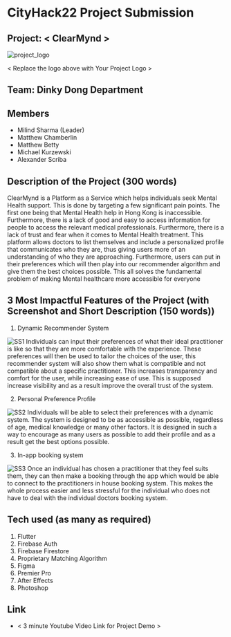 # CityHack22 Project Submission

## Project: < ClearMynd >

<img src="./assets/images/png_logo.png" alt="project_logo"/>

< Replace the logo above with Your Project Logo >

## Team: Dinky Dong Department

## Members

-   Milind Sharma (Leader)
-   Matthew Chamberlin
-   Matthew Betty
-   Michael Kurzewski
-   Alexander Scriba

## Description of the Project (300 words)

ClearMynd is a Platform as a Service which helps individuals seek Mental Health support. This is done by targeting a few significant pain points. The first one being that Mental Health help in Hong Kong is inaccessible. Furthermore, there is a lack of good and easy to access information for people to access the relevant medical professionals. Furthermore, there is a lack of trust and fear when it comes to Mental Health treatment. This platform allows doctors to list themselves and include a personalized profile that communicates who they are, thus giving users more of an understanding of who they are approaching. Furthermore, users can put in their preferences which will then play into our recommender algorithm and give them the best choices possible. This all solves the fundamental problem of making Mental healthcare more accessible for everyone

## 3 Most Impactful Features of the Project (with Screenshot and Short Description (150 words))

1. Dynamic Recommender System
<img src="./assets/images/SS1.jpg" alt="SS1"/>
Individuals can input their preferences of what their ideal practitioner is like so that they are more comfortable with the experience. These preferences will then be used to tailor the choices of the user, this recommender system will also show them what is compatible and not compatible about a specific practitioner. This increases transparency and comfort for the user, while increasing ease of use. This is supposed increase visibility and as a result improve the overall trust of the system.


2. Personal Preference Profile
<img src="./assets/images/SS2.jpg" alt="SS2"/>
Individuals will be able to select their preferences with a dynamic system. The system is designed to be as accessible as possible, regardless of age, medical knowledge or many other factors. It is designed in such a way to encourage as many users as possible to add their profile and as a result get the best options possible. 

3. In-app booking system
<img src="./assets/images/SS3.jpg" alt="SS3"/>
Once an individual has chosen a practitioner that they feel suits them, they can then make a booking through the app which would be able to connect to the practitioners in house booking system. This makes the whole process easier and less stressful for the individual who does not have to deal with the individual doctors booking system. 


## Tech used (as many as required)

1. Flutter
2. Firebase Auth
3. Firebase Firestore
4. Proprietary Matching Algorithm
5. Figma 
6. Premier Pro
7. After Effects
8. Photoshop

## Link

-   < 3 minute Youtube Video Link for Project Demo >
